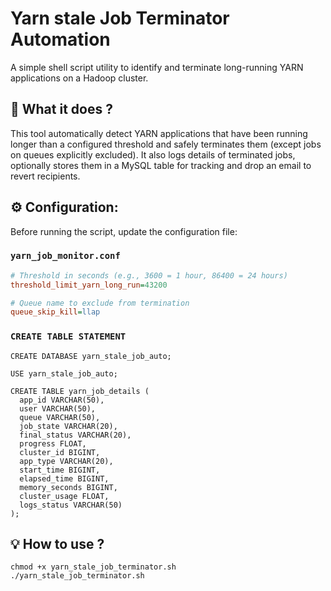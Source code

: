 # Yarn stale Job Terminator Automation

A simple shell script utility to identify and terminate long-running YARN applications on a Hadoop cluster.

## 📌 What it does ?

This tool automatically detect YARN applications that have been running longer than a configured threshold and safely terminates them (except jobs on queues explicitly excluded). It also logs details of terminated jobs, optionally stores them in a MySQL table for tracking and drop an email to revert recipients.

## ⚙️ Configuration:

Before running the script, update the configuration file:

### `yarn_job_monitor.conf`

```ini
# Threshold in seconds (e.g., 3600 = 1 hour, 86400 = 24 hours)
threshold_limit_yarn_long_run=43200

# Queue name to exclude from termination
queue_skip_kill=llap
```

### `CREATE TABLE STATEMENT`

```
CREATE DATABASE yarn_stale_job_auto;

USE yarn_stale_job_auto;

CREATE TABLE yarn_job_details (
  app_id VARCHAR(50),
  user VARCHAR(50),
  queue VARCHAR(50),
  job_state VARCHAR(20),
  final_status VARCHAR(20),
  progress FLOAT,
  cluster_id BIGINT,
  app_type VARCHAR(20),
  start_time BIGINT,
  elapsed_time BIGINT,
  memory_seconds BIGINT,
  cluster_usage FLOAT,
  logs_status VARCHAR(50)
);
```
## 💡 How to use ?

```
chmod +x yarn_stale_job_terminator.sh
./yarn_stale_job_terminator.sh
```
